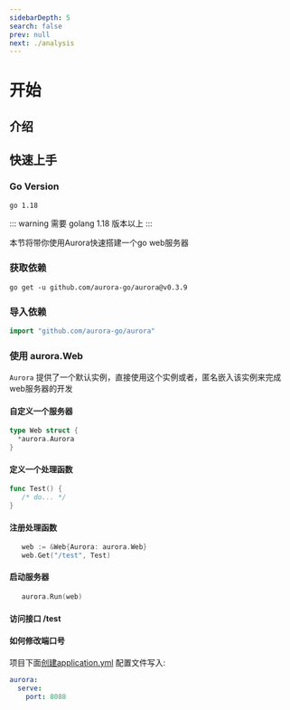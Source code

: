 ```yaml
---
sidebarDepth: 5
search: false
prev: null
next: ./analysis
---
```


# 开始

## 介绍

## 快速上手

### Go Version

```text
go 1.18
```

::: warning
需要 golang 1.18 版本以上
:::

本节将带你使用Aurora快速搭建一个go web服务器

### 获取依赖
   ```shell
   go get -u github.com/aurora-go/aurora@v0.3.9
   ```
### 导入依赖
   ```go
   import "github.com/aurora-go/aurora"
   ```
### 使用 aurora.Web <br>
   ```Aurora``` 提供了一个默认实例，直接使用这个实例或者，匿名嵌入该实例来完成web服务器的开发
   
#### 自定义一个服务器
   ```go
   type Web struct {
     *aurora.Aurora
   }
   ```
#### 定义一个处理函数
```go
func Test() {
   /* do... */
}
```
#### 注册处理函数
```go
   web := &Web{Aurora: aurora.Web}
   web.Get("/test", Test)
```
#### 启动服务器
```go
   aurora.Run(web)
```
#### 访问接口 /test

#### 如何修改端口号
项目下面[创建application.yml](/start/config.html) 配置文件写入:
```yml
aurora:
  serve:
    port: 8088
```

